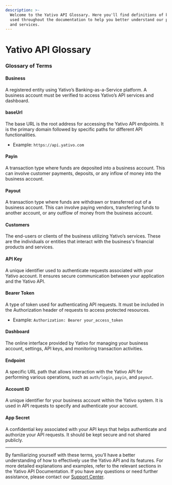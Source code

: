 ```yaml
---
description: >-
  Welcome to the Yativo API Glossary. Here you'll find definitions of key terms
  used throughout the documentation to help you better understand our platform
  and services.
---
```


# Yativo API Glossary

### Glossary of Terms

#### **Business**

A registered entity using Yativo’s Banking-as-a-Service platform. A business account must be verified to access Yativo’s API services and dashboard.

#### **baseUrl**

The base URL is the root address for accessing the Yativo API endpoints. It is the primary domain followed by specific paths for different API functionalities.

* Example: `https://api.yativo.com`

#### **Payin**

A transaction type where funds are deposited into a business account. This can involve customer payments, deposits, or any inflow of money into the business account.

#### **Payout**

A transaction type where funds are withdrawn or transferred out of a business account. This can involve paying vendors, transferring funds to another account, or any outflow of money from the business account.

#### **Customers**

The end-users or clients of the business utilizing Yativo’s services. These are the individuals or entities that interact with the business's financial products and services.

#### **API Key**

A unique identifier used to authenticate requests associated with your Yativo account. It ensures secure communication between your application and the Yativo API.

#### **Bearer Token**

A type of token used for authenticating API requests. It must be included in the Authorization header of requests to access protected resources.

* Example: `Authorization: Bearer your_access_token`

#### **Dashboard**

The online interface provided by Yativo for managing your business account, settings, API keys, and monitoring transaction activities.

#### **Endpoint**

A specific URL path that allows interaction with the Yativo API for performing various operations, such as `auth/login`, `payin`, and `payout`.

#### **Account ID**

A unique identifier for your business account within the Yativo system. It is used in API requests to specify and authenticate your account.

#### **App Secret**

A confidential key associated with your API keys that helps authenticate and authorize your API requests. It should be kept secure and not shared publicly.

***

By familiarizing yourself with these terms, you’ll have a better understanding of how to effectively use the Yativo API and its features. For more detailed explanations and examples, refer to the relevant sections in the Yativo API Documentation. If you have any questions or need further assistance, please contact our [Support Center](https://www.yativo.com/support).
